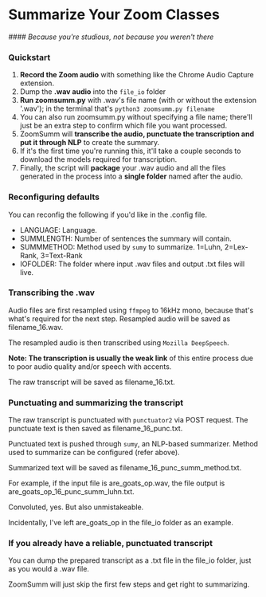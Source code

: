 # Summarize Your Zoom Classes
*#### Because you're studious, not because you weren't there*

### Quickstart

1. **Record the Zoom audio** with something like the Chrome Audio Capture extension.
2. Dump the **.wav audio** into the ```file_io``` folder
3. **Run zoomsumm.py** with .wav's file name (with or without the extension '.wav'); in the terminal that's ```python3 zoomsumm.py filename```
4. You can also run zoomsumm.py without specifying a file name; there'll just be an extra step to confirm which file you want processed.
4. ZoomSumm will **transcribe the audio, punctuate the transcription and put it through NLP** to create the summary.
5. If it's the first time you're running this, it'll take a couple seconds to download the models required for transcription.
6. Finally, the script will **package** your .wav audio and all the files generated in the process into a **single folder** named after the audio.

### Reconfiguring defaults

You can reconfig the following if you'd like in the .config file.

- LANGUAGE: Language.
- SUMMLENGTH: Number of sentences the summary will contain.
- SUMMMETHOD: Method used by ```sumy``` to summarize. 1=Luhn, 2=Lex-Rank, 3=Text-Rank
- IOFOLDER: The folder where input .wav files and output .txt files will live.

### Transcribing the .wav

Audio files are first resampled using ```ffmpeg``` to 16kHz mono, because that's what's required for the next step. Resampled audio will be saved as filename_16.wav.

The resampled audio is then transcribed using ```Mozilla DeepSpeech```.

**Note: The transcription is usually the weak link** of this entire process due to poor audio quality and/or speech with accents.

The raw transcript will be saved as filename_16.txt.

### Punctuating and summarizing the transcript

The raw transcript is punctuated with ```punctuator2``` via POST request. The punctuate text is then saved as filename_16_punc.txt.

Punctuated text is pushed through ```sumy```, an NLP-based summarizer. Method used to summarize can be configured (refer above).

Summarized text will be saved as filename_16_punc_summ_method.txt.

For example, if the input file is are_goats_op.wav, the file output is are_goats_op_16_punc_summ_luhn.txt.

Convoluted, yes. But also unmistakeable.

Incidentally, I've left are_goats_op in the file_io folder as an example.

### If you already have a reliable, punctuated transcript

You can dump the prepared transcript as a .txt file in the file_io folder, just as you would a .wav file.

ZoomSumm will just skip the first few steps and get right to summarizing.